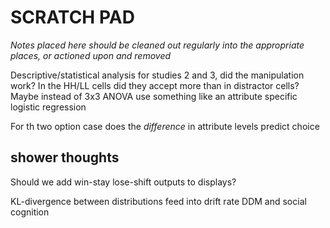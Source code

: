 # SCRATCH PAD

_Notes placed here should be cleaned out regularly into the appropriate places, or actioned upon and removed_


Descriptive/statistical analysis for studies 2 and 3, did the manipulation work? In the HH/LL cells did they accept more than in distractor cells? Maybe instead of 3x3 ANOVA use something like an attribute specific logistic regression

For th two option case does the _difference_ in attribute levels predict choice

## shower thoughts

Should we add win-stay lose-shift outputs to displays?

KL-divergence between distributions feed into drift rate DDM and social cognition